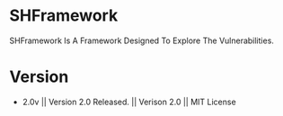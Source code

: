 # SHFramework
 SHFramework Is A Framework Designed To Explore The Vulnerabilities.
 
# Version
 - 2.0v || Version 2.0 Released. || Verison 2.0 || MIT License
